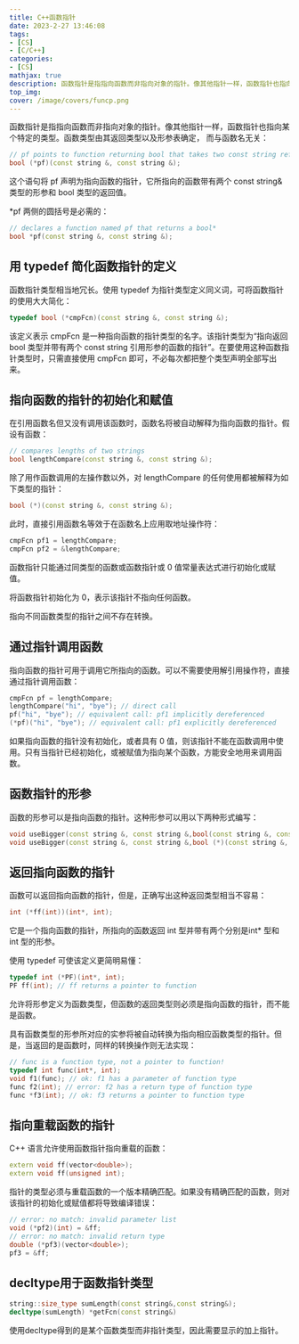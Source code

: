 ```yaml
---
title: C++函数指针
date: 2023-2-27 13:46:08
tags:
- [CS]
- [C/C++]
categories: 
- [CS]
mathjax: true
description: 函数指针是指指向函数而非指向对象的指针。像其他指针一样，函数指针也指向某个特定的类型。函数类型由其返回类型以及形参表确定,而与函数名无关.
top_img: 
cover: /image/covers/funcp.png
---
```

函数指针是指指向函数而非指向对象的指针。像其他指针一样，函数指针也指向某个特定的类型。函数类型由其返回类型以及形参表确定， 而与函数名无关：

```c++
// pf points to function returning bool that takes two const string references
bool (*pf)(const string &, const string &);
```

这个语句将 pf 声明为指向函数的指针，它所指向的函数带有两个 const string& 类型的形参和 bool 类型的返回值。

*pf 两侧的圆括号是必需的：

```c++
// declares a function named pf that returns a bool*
bool *pf(const string &, const string &);
```

## 用 typedef 简化函数指针的定义

函数指针类型相当地冗长。使用 typedef 为指针类型定义同义词，可将函数指针的使用大大简化：

```c++
typedef bool (*cmpFcn)(const string &, const string &);
```

该定义表示 cmpFcn 是一种指向函数的指针类型的名字。该指针类型为“指向返回 bool 类型并带有两个 const string 引用形参的函数的指针”。在要使用这种函数指针类型时，只需直接使用 cmpFcn 即可，不必每次都把整个类型声明全部写出来。

## 指向函数的指针的初始化和赋值

在引用函数名但又没有调用该函数时，函数名将被自动解释为指向函数的指针。假设有函数：

```c++
// compares lengths of two strings
bool lengthCompare(const string &, const string &);
```

除了用作函数调用的左操作数以外，对 lengthCompare 的任何使用都被解释为如下类型的指针：

```c++
bool (*)(const string &, const string &);
```

此时，直接引用函数名等效于在函数名上应用取地址操作符：

```c++
cmpFcn pf1 = lengthCompare;
cmpFcn pf2 = &lengthCompare;
```

函数指针只能通过同类型的函数或函数指针或 0 值常量表达式进行初始化或赋值。

将函数指针初始化为 0，表示该指针不指向任何函数。

指向不同函数类型的指针之间不存在转换。

## 通过指针调用函数

指向函数的指针可用于调用它所指向的函数。可以不需要使用解引用操作符，直接通过指针调用函数：

```c++
cmpFcn pf = lengthCompare;
lengthCompare("hi", "bye"); // direct call
pf("hi", "bye"); // equivalent call: pf1 implicitly dereferenced
(*pf)("hi", "bye"); // equivalent call: pf1 explicitly dereferenced
```

如果指向函数的指针没有初始化，或者具有 0 值，则该指针不能在函数调用中使用。只有当指针已经初始化，或被赋值为指向某个函数，方能安全地用来调用函数。

## 函数指针的形参

函数的形参可以是指向函数的指针。这种形参可以用以下两种形式编写：

```c++
void useBigger(const string &, const string &,bool(const string &, const string &));
void useBigger(const string &, const string &,bool (*)(const string &, const string &));
```

## 返回指向函数的指针

函数可以返回指向函数的指针，但是，正确写出这种返回类型相当不容易：

```c++
int (*ff(int))(int*, int);
```

它是一个指向函数的指针，所指向的函数返回 int 型并带有两个分别是int* 型和 int 型的形参。

使用 typedef 可使该定义更简明易懂：

```c++
typedef int (*PF)(int*, int);
PF ff(int); // ff returns a pointer to function
```

允许将形参定义为函数类型，但函数的返回类型则必须是指向函数的指针，而不能是函数。

具有函数类型的形参所对应的实参将被自动转换为指向相应函数类型的指针。但是，当返回的是函数时，同样的转换操作则无法实现：

```c++
// func is a function type, not a pointer to function!
typedef int func(int*, int);
void f1(func); // ok: f1 has a parameter of function type
func f2(int); // error: f2 has a return type of function type
func *f3(int); // ok: f3 returns a pointer to function type
```

## 指向重载函数的指针

C++ 语言允许使用函数指针指向重载的函数：

```c++
extern void ff(vector<double>);
extern void ff(unsigned int);
```

指针的类型必须与重载函数的一个版本精确匹配。如果没有精确匹配的函数，则对该指针的初始化或赋值都将导致编译错误：

```c++
// error: no match: invalid parameter list
void (*pf2)(int) = &ff;
// error: no match: invalid return type
double (*pf3)(vector<double>);
pf3 = &ff;
```

## decltype用于函数指针类型

```c++
string::size_type sumLength(const string&,const string&);
decltype(sumLength) *getFcn(const string&)
```

使用decltype得到的是某个函数类型而非指针类型，因此需要显示的加上指针。 
